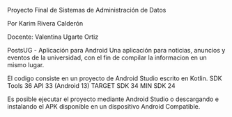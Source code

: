 Proyecto Final de Sistemas de Administración de Datos

Por Karim Rivera Calderón

Docente: Valentina Ugarte Ortiz

PostsUG - Aplicación para Android
Una aplicación para noticias, anuncios y eventos de la universidad, con el fin de compilar la informacion en un mismo lugar.

El codigo consiste en un proyecto de Android Studio escrito en Kotlin.
SDK Tools 36
API 33 (Android 13) 
TARGET SDK 34
MIN SDK 24

Es posible ejecutar el proyecto mediante Android Studio o descargando e instalando el APK disponible en un dispositivo Android Compatible.
